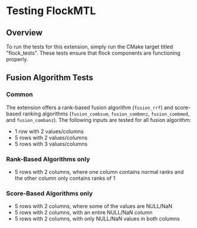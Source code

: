 # Testing FlockMTL
## Overview
To run the tests for this extension, simply run the CMake target titled "flock_tests". These tests ensure that flock components are functioning properly.

## Fusion Algorithm Tests
### Common
The extension offers a rank-based fusion algorithm (`fusion_rrf`) and score-based ranking algorithms (`fusion_combsum`, `fusion_combmnz`, `fusion_combmed`, and `fusion_combanz`). The following inputs are tested for all fusion algorithm:
* 1 row with 2 values/columns
* 5 rows with 2 values/columns
* 5 rows with 3 values/columns

### Rank-Based Algorithms only
* 5 rows with 2 columns, where one column contains normal ranks and the other column only contains ranks of 1

### Score-Based Algorithms only
* 5 rows with 2 columns, where some of the values are NULL/NaN
* 5 rows with 2 columns, with an entire NULL/NaN column
* 5 rows with 2 columns, with only NULL/NaN values in both columns